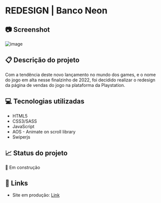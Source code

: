 # REDESIGN | Banco Neon

## 📷 Screenshot
![image](https://user-images.githubusercontent.com/83377646/203385139-1e3b8700-226b-4cf2-bf1f-2426e5f64a6b.png)


## 📋 Descrição do projeto
Com a tendência deste novo lançamento no mundo dos games, e o nome do jogo em alta nesse finalzinho de 2022, foi decidido realizar o redesign da página de vendas do jogo na plataforma da Playstation.


## 💻 Tecnologias utilizadas
- HTML5
- CSS3/SASS
- JavaScript
- AOS - Animate on scroll library
- Swiperjs

## 📈 Status do projeto
 🔨 Em construção

## 🚀 Links 
- Site em produção: [Link](https://god-of-war-ragnarok-redesign.netlify.app/ "Link")
